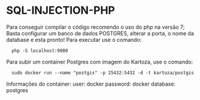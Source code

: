 # SQL-INJECTION-PHP
Para conseguir compilar o código recomendo o uso do php na versão 7;
Basta configurar um banco de dados POSTGRES, alterar a porta, o nome da database e esta pronto!
Para executar use o comando:

      php -S localhost:9000
Para subir um container Postgres com imagem do Kartoza, use o comando:

      sudo docker run --name "postgis" -p 25432:5432 -d -t kartoza/postgis
      
Informações do container:
      user: docker
      password: docker
      database: postgres
  
